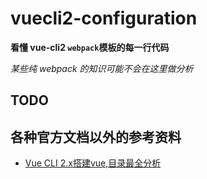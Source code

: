 # vuecli2-configuration

**看懂 vue-cli2 `webpack`模板的每一行代码**

*某些纯 webpack 的知识可能不会在这里做分析*


## TODO


## 各种官方文档以外的参考资料
* [Vue CLI 2.x搭建vue,目录最全分析](https://blog.csdn.net/lishoubin_198308/article/details/83616116)
